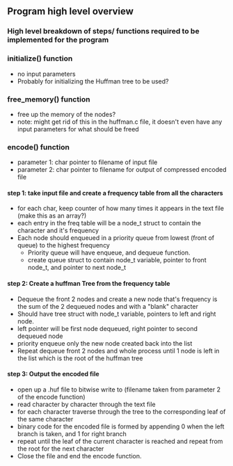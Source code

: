 ## Program high level overview #

### High level breakdown of steps/ functions required to be implemented for the program

### initialize() function

- no input parameters
- Probably for initializing the Huffman tree to be used?


### free_memory() function

- free up the memory of the nodes?
- note: might get rid of this in the huffman.c file, it doesn't even have any input parameters for what should be freed

### encode() function

- parameter 1: char pointer to filename of input file
- parameter 2: char pointer to filename for output of compressed encoded file


#### step 1: take input file and create a frequency table from all the characters
- for each char, keep counter of how many times it appears in the text file (make this as an array?)
- each entry in the freq table will be a node_t struct to contain the character and it's frequency
- Each node should enqueued in a priority queue from lowest (front of queue) to the highest frequency
  - Priority queue will have enqueue, and dequeue function.
  - create queue struct to contain node_t variable, pointer to front node_t, and pointer to next node_t  
    

#### step 2: Create a huffman Tree from the frequency table
- Dequeue the front 2 nodes and create a new node that's frequency is the sum of the 2 dequeued nodes and with a "blank" character
- Should have tree struct with node_t variable, pointers to left and right node.
- left pointer will be first node dequeued, right pointer to second dequeued node
- priority enqueue only the new node created back into the list 
- Repeat dequeue front 2 nodes and whole process until 1 node is left in the list which is the root of the huffman tree


#### step 3: Output the encoded file 
- open up a .huf file to bitwise write to (filename taken from parameter 2 of the encode function)
- read character by character through the text file
- for each character traverse through the tree to the corresponding leaf of the same character
- binary code for the encoded file is formed by appending 0 when the left branch is taken, and 1 for right branch
- repeat until the leaf of the current character is reached and repeat from the root for the next character
- Close the file and end the encode function.

